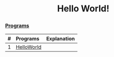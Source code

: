 # <p align="center"> Hello World! </p>

### [Programs](/src)

| # | Programs | Explanation |
|:---:|:---|:---:|
| 1 | [HelloWorld](./src/HelloWorld.cpp)  
<br>
<br>
